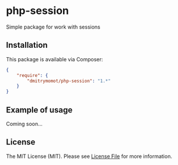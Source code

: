 php-session
===========

Simple package for work with sessions


## Installation

This package is available via Composer:

```json
{
    "require": {
        "dmitrymomot/php-session": "1.*"
    }
}
```

## Example of usage

Coming soon...

## License

The MIT License (MIT). Please see [License File](https://github.com/dmitrymomot/php-session/blob/master/LICENSE) for more information.
